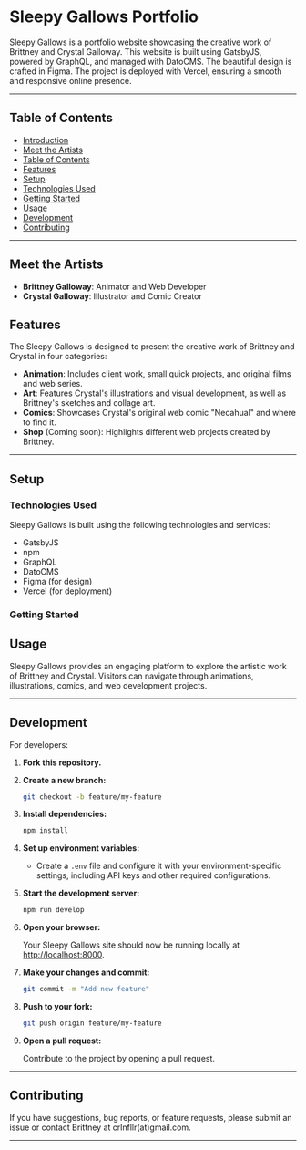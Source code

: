 # Sleepy Gallows Portfolio

Sleepy Gallows is a portfolio website showcasing the creative work of Brittney and Crystal Galloway. This website is built using GatsbyJS, powered by GraphQL, and managed with DatoCMS. The beautiful design is crafted in Figma. The project is deployed with Vercel, ensuring a smooth and responsive online presence.

---

## Table of Contents

- [Introduction](#sleepy-gallows-portfolio)
- [Meet the Artists](#meet-the-artists)
- [Table of Contents](#table-of-contents)
- [Features](#features)
- [Setup](#setup)
- [Technologies Used](#technologies-used)
- [Getting Started](#getting-started)
- [Usage](#usage)
- [Development](#development)
- [Contributing](#contributing)

---

## Meet the Artists

- **Brittney Galloway**: Animator and Web Developer
- **Crystal Galloway**: Illustrator and Comic Creator

## Features

The Sleepy Gallows is designed to present the creative work of Brittney and Crystal in four categories:

- **Animation**: Includes client work, small quick projects, and original films and web series.
- **Art**: Features Crystal's illustrations and visual development, as well as Brittney's sketches and collage art.
- **Comics**: Showcases Crystal's original web comic "Necahual" and where to find it.
- **Shop** (Coming soon): Highlights different web projects created by Brittney.

---

## Setup

### Technologies Used

Sleepy Gallows is built using the following technologies and services:

- GatsbyJS
- npm
- GraphQL
- DatoCMS
- Figma (for design)
- Vercel (for deployment)

### Getting Started

## Usage

Sleepy Gallows provides an engaging platform to explore the artistic work of Brittney and Crystal. Visitors can navigate through animations, illustrations, comics, and web development projects.

---

## Development

For developers:

1. **Fork this repository.**
2. **Create a new branch:**

   ```bash
   git checkout -b feature/my-feature
   ```

3. **Install dependencies:**

   ```bash
   npm install
   ```

4. **Set up environment variables:**

   - Create a `.env` file and configure it with your environment-specific settings, including API keys and other required configurations.

5. **Start the development server:**

   ```bash
   npm run develop
   ```

6. **Open your browser:**

   Your Sleepy Gallows site should now be running locally at [http://localhost:8000](http://localhost:8000).

7. **Make your changes and commit:**

   ```bash
   git commit -m "Add new feature"
   ```

8. **Push to your fork:**

   ```bash
   git push origin feature/my-feature
   ```

9. **Open a pull request:**

   Contribute to the project by opening a pull request.

---

## Contributing

If you have suggestions, bug reports, or feature requests, please submit an issue or contact Brittney at crlnfllr(at)gmail.com.

---
